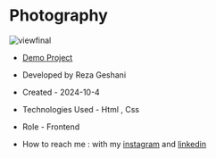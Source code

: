 # Photography

![viewfinal](https://github.com/user-attachments/assets/90742f88-8056-4144-9c28-bf923d94ea87)


- [Demo Project](https://rezageshaniweb.github.io/AvadaPhotography/)

- Developed by Reza Geshani

- Created - 2024-10-4

- Technologies Used - Html , Css

- Role - Frontend

- How to reach me : with my [instagram](https://www.instagram.com/rezageshani_web) and [linkedin](http://www.linkedin.com/in/reza-geshani-web)
